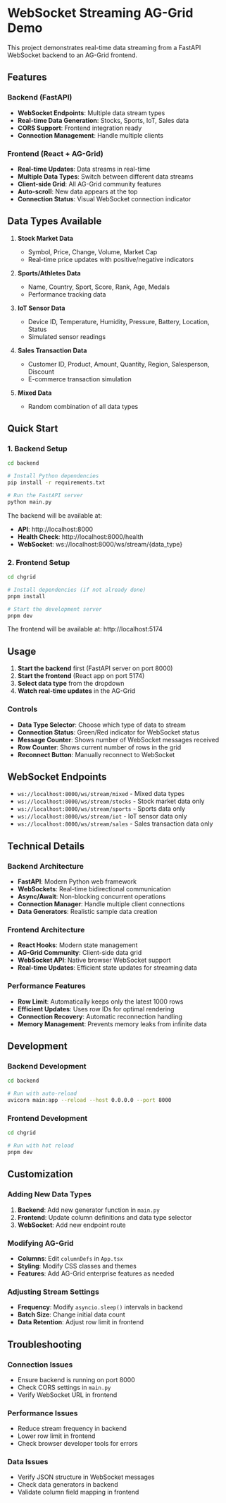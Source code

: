 # WebSocket Streaming AG-Grid Demo

This project demonstrates real-time data streaming from a FastAPI WebSocket backend to an AG-Grid frontend.

## Features

### Backend (FastAPI)

- **WebSocket Endpoints**: Multiple data stream types
- **Real-time Data Generation**: Stocks, Sports, IoT, Sales data
- **CORS Support**: Frontend integration ready
- **Connection Management**: Handle multiple clients

### Frontend (React + AG-Grid)

- **Real-time Updates**: Data streams in real-time
- **Multiple Data Types**: Switch between different data streams
- **Client-side Grid**: All AG-Grid community features
- **Auto-scroll**: New data appears at the top
- **Connection Status**: Visual WebSocket connection indicator

## Data Types Available

1. **Stock Market Data**

   - Symbol, Price, Change, Volume, Market Cap
   - Real-time price updates with positive/negative indicators

2. **Sports/Athletes Data**

   - Name, Country, Sport, Score, Rank, Age, Medals
   - Performance tracking data

3. **IoT Sensor Data**

   - Device ID, Temperature, Humidity, Pressure, Battery, Location, Status
   - Simulated sensor readings

4. **Sales Transaction Data**

   - Customer ID, Product, Amount, Quantity, Region, Salesperson, Discount
   - E-commerce transaction simulation

5. **Mixed Data**
   - Random combination of all data types

## Quick Start

### 1. Backend Setup

```bash
cd backend

# Install Python dependencies
pip install -r requirements.txt

# Run the FastAPI server
python main.py
```

The backend will be available at:

- **API**: http://localhost:8000
- **Health Check**: http://localhost:8000/health
- **WebSocket**: ws://localhost:8000/ws/stream/{data_type}

### 2. Frontend Setup

```bash
cd chgrid

# Install dependencies (if not already done)
pnpm install

# Start the development server
pnpm dev
```

The frontend will be available at: http://localhost:5174

## Usage

1. **Start the backend** first (FastAPI server on port 8000)
2. **Start the frontend** (React app on port 5174)
3. **Select data type** from the dropdown
4. **Watch real-time updates** in the AG-Grid

### Controls

- **Data Type Selector**: Choose which type of data to stream
- **Connection Status**: Green/Red indicator for WebSocket status
- **Message Counter**: Shows number of WebSocket messages received
- **Row Counter**: Shows current number of rows in the grid
- **Reconnect Button**: Manually reconnect to WebSocket

## WebSocket Endpoints

- `ws://localhost:8000/ws/stream/mixed` - Mixed data types
- `ws://localhost:8000/ws/stream/stocks` - Stock market data only
- `ws://localhost:8000/ws/stream/sports` - Sports data only
- `ws://localhost:8000/ws/stream/iot` - IoT sensor data only
- `ws://localhost:8000/ws/stream/sales` - Sales transaction data only

## Technical Details

### Backend Architecture

- **FastAPI**: Modern Python web framework
- **WebSockets**: Real-time bidirectional communication
- **Async/Await**: Non-blocking concurrent operations
- **Connection Manager**: Handle multiple client connections
- **Data Generators**: Realistic sample data creation

### Frontend Architecture

- **React Hooks**: Modern state management
- **AG-Grid Community**: Client-side data grid
- **WebSocket API**: Native browser WebSocket support
- **Real-time Updates**: Efficient state updates for streaming data

### Performance Features

- **Row Limit**: Automatically keeps only the latest 1000 rows
- **Efficient Updates**: Uses row IDs for optimal rendering
- **Connection Recovery**: Automatic reconnection handling
- **Memory Management**: Prevents memory leaks from infinite data

## Development

### Backend Development

```bash
cd backend

# Run with auto-reload
uvicorn main:app --reload --host 0.0.0.0 --port 8000
```

### Frontend Development

```bash
cd chgrid

# Run with hot reload
pnpm dev
```

## Customization

### Adding New Data Types

1. **Backend**: Add new generator function in `main.py`
2. **Frontend**: Update column definitions and data type selector
3. **WebSocket**: Add new endpoint route

### Modifying AG-Grid

- **Columns**: Edit `columnDefs` in `App.tsx`
- **Styling**: Modify CSS classes and themes
- **Features**: Add AG-Grid enterprise features as needed

### Adjusting Stream Settings

- **Frequency**: Modify `asyncio.sleep()` intervals in backend
- **Batch Size**: Change initial data count
- **Data Retention**: Adjust row limit in frontend

## Troubleshooting

### Connection Issues

- Ensure backend is running on port 8000
- Check CORS settings in `main.py`
- Verify WebSocket URL in frontend

### Performance Issues

- Reduce stream frequency in backend
- Lower row limit in frontend
- Check browser developer tools for errors

### Data Issues

- Verify JSON structure in WebSocket messages
- Check data generators in backend
- Validate column field mapping in frontend
